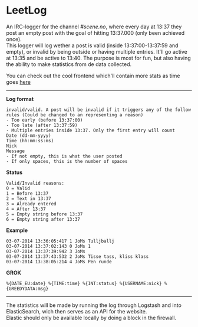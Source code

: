 LeetLog
=======

An IRC-logger for the channel *#scene.no*, where every day at 13:37 they post an empty post with the goal of hitting 13:37.000 (only been achieved once).   
This logger will log wether a post is valid (inside 13:37:00-13:37:59 and empty), or invalid by being outside or having multiple entries. It'll go active at 13:35 and be active to 13:40. The purpose is most for fun, but also having the ability to make statistics from de data collected.

You can check out the cool frontend which'll contain more stats as time goes [here](http://joms.github.io/LeetLog/)

---

**Log format**

    invalid/valid. A post will be invalid if it triggers any of the follow rules (Could be changed to an representing a reason)
    - Too early (before 13:37:00)
    - Too late (after 13:37:59)
    - Multiple entries inside 13:37. Only the first entry will count
    Date (dd-mm-yyyy)
    Time (hh:mm:ss:ms)
    Nick
    Message
    - If not empty, this is what the user posted
    - If only spaces, this is the number of spaces

**Status**

    Valid/Invalid reasons:
    0 = Valid
    1 = Before 13:37
    2 = Text in 13:37
    3 = Already entered
    4 = After 13:37
    5 = Empty string before 13:37
    6 = Empty string after 13:37
    
**Example**

	03-07-2014 13:36:05:417 1 JoMs Tulljballj
	03-07-2014 13:37:02:143 0 JoMs 1
	03-07-2014 13:37:39:942 3 JoMs  
	03-07-2014 13:37:43:532 2 JoMs Tisse tass, kliss klass
	03-07-2014 13:38:05:214 4 JoMs Pen runde
    
**GROK**

    %{DATE_EU:date} %{TIME:time} %{INT:status} %{USERNAME:nick} %{GREEDYDATA:msg}

---

The statistics will be made by running the log through Logstash and into ElasticSearch, wich then serves as an API for the website.   
Elastic should only be available locally by doing a block in the firewall.
